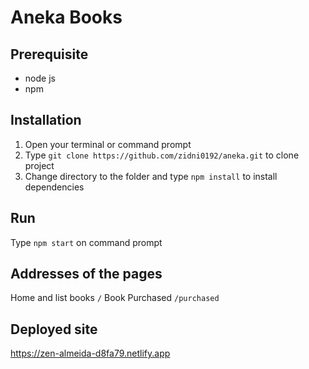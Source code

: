 # Aneka Books

## Prerequisite
- node js
- npm

## Installation
1. Open your terminal or command prompt
2. Type `git clone https://github.com/zidni0192/aneka.git` to clone project 
3. Change directory to the folder and type `npm install` to install dependencies

## Run
Type `npm start` on command prompt

## Addresses of the pages
Home and list books `/`
Book Purchased `/purchased`

## Deployed site
https://zen-almeida-d8fa79.netlify.app